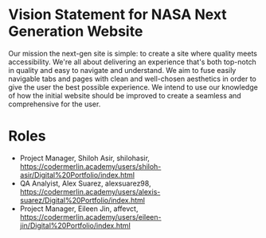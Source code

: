 # Vision Statement for NASA Next Generation Website

Our mission the next-gen site is simple: to create a site where quality meets accessibility. We're all about delivering an experience that's both top-notch in quality and easy to navigate and understand. We aim to fuse easily navigable tabs and pages with clean and well-chosen aesthetics in order to give the user the best possible experience. We intend to use our knowledge of how the initial website should be improved to create a seamless and comprehensive for the user. 

# Roles
- Project Manager, Shiloh Asir, shilohasir, https://codermerlin.academy/users/shiloh-asir/Digital%20Portfolio/index.html
- QA Analyist, Alex Suarez, alexsuarez98, https://codermerlin.academy/users/alexis-suarez/Digital%20Portfolio/index.html
- Project Manager, Eileen Jin, affevct, https://codermerlin.academy/users/eileen-jin/Digital%20Portfolio/index.html


